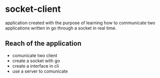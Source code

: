 # socket-client
application created with the purpose of learning how to communicate two applications written in go through a socket in real time.

## Reach of the application
- comunicate two client
- create a socket with go
- create a interface in cli
- use a server to comunicate
